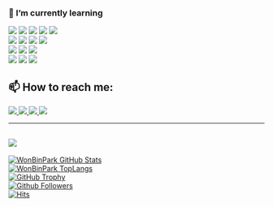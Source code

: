 ### 🌱 I’m currently learning
<span> <img src="https://img.shields.io/badge/Python-3776AB?style=for-the-badge&logo=Python&logoColor=white&style=flat"> </span>
<span> <img src="https://img.shields.io/badge/R-276DC3?style=for-the-badge&logo=R&logoColor=white&style=flat"> </span>
<span> <img src="https://img.shields.io/badge/C%23-512BD5?style=for-the-badge&logo=csharp&logoColor=white&style=flat"> </span>
<span> <img src="https://img.shields.io/badge/.Net-512BD5?style=for-the-badge&logo=dotnet&logoColor=white&style=flat"> </span>
<span> <img src="https://img.shields.io/badge/Git-f05032?style=for-the-badge&logo=git&logoColor=white&style=flat"> </span>
 <br>
<span> <img src="https://img.shields.io/badge/html5-000000?style=for-the-badge&logo=html5&logoColor=e34f26&style=flat"> </span>
<span> <img src="https://img.shields.io/badge/css3-000000?style=for-the-badge&logo=css3&logoColor=1572b6&style=flat"> </span>
<span> <img src="https://img.shields.io/badge/JS-000000?style=for-the-badge&logo=javascript&logoColor=f7df1e&style=flat"> </span>
<span> <img src="https://img.shields.io/badge/React-000000?style=for-the-badge&logo=React&logoColor=61dafb&style=flat"> </span>
 <br>
<span> <img src="https://img.shields.io/badge/Anaconda-000000?style=for-the-badge&logo=anaconda&logoColor=44a833&style=flat"> </span>
<span> <img src="https://img.shields.io/badge/VScode-000000?style=for-the-badge&logo=VisualStudiocode&logoColor=007acc&style=flat"> </span>
<span> <img src="https://img.shields.io/badge/Vim-000000?style=for-the-badge&logo=Vim&logoColor=1ab7ea&style=flat"> </span>
 <br>
 <span> <img src="https://img.shields.io/badge/Blneder-000000?style=for-the-badge&logo=Blender&logoColor=F5792A&style=flat"> </span>
 <span> <img src="https://img.shields.io/badge/Unity-000000?style=for-the-badge&logo=unity&logoColor=white&style=flat"> </span>
 <span> <img src="https://img.shields.io/badge/PremierePro-000000?style=for-the-badge&logo=Adobe%20Premiere%20Pro&logoColor=9999ff&style=flat"> </span>
 <br>

<!-- 기술스텍 아이콘 -->
<!-- https://simpleicons.org/ -->
<!-- <img src="https://img.shields.io/badge/표시할이름-색상?style=for-the-badge&logo=기술스택아이콘&logoColor=white"> -->
<!-- ![alt text](https://github.com/[username]/[reponame]/blob/[branch]/image.jpg?raw=true -->

## 📫 How to reach me:
<!-- SNS Inline Tag -->
<span title="Gmail"> 
<a href="mailto:pwb1128@gmail.com">
<img src="https://img.shields.io/badge/-Gmail-ea4335?style=flat-square&logo=Gmail&logoColor=white" /> 
</a> </span>
<span title="Linkedin"> 
<a href="https://www.linkedin.com/in/wonbin-park-9303571aa/">
 <img src="https://img.shields.io/badge/-LinkedIn-blue?style=flat-square&logo=Linkedin&logoColor=white" /> 
</a> </span>
<span title="FaceBook"> 
<a href="https://www.facebook.com/wonbin.park.902/">
 <img src="https://img.shields.io/badge/-Facebook-1877f2?style=flat-square&logo=facebook&logoColor=white" /> 
</a> </span>
<span title="Twitter"> 
<a href="https://twitter.com/wbpark14/">
 <img src="https://img.shields.io/badge/-Twitter-1da1f2?style=flat-square&logo=twitter&logoColor=white" /> 
</a> </span>

---
## ![](https://img.shields.io/badge/GitHub%20Stats-181717?style=for-the-badge&logo=GitHub&logoColor=≈white&style=flat) 
<!-- GitHub -->
<!-- ![ParkWonBin'백준 티어](https://github-readme-solvedac.hyp3rflow.vercel.app/api/?handle=pwb1128&theme=white) -->
<!-- [![GitHub streak][GitHub_Streak]](https://github.com/ParkWonBin) -->
[![WonBinPark GitHub Stats][GitHub_Stats]](https://github.com/ParkWonBin/)  
[![WonBinPark TopLangs][GitHub_TopLangs]](https://github.com/ParkWonBin/)  
[![GitHub Trophy][GitHub Trophy]](https://github.com/ParkWonBin/)  
[![Github Followers][GitHub_Followers]](https://github.com/ParkWonBin?tab=followers)  
[![Hits][GitHub_Hits]](https://github.com/ParkWonBin)
<!-- https://parkwonbin.github.io/ -->

<!-- GitHub_Links -->
<!-- [GitHub_Streak]:https://github-readme-streak-stats.herokuapp.com/?user=ParkWonBin&theme=dark -->
[GitHub_TopLangs]:https://github-readme-stats.vercel.app/api/top-langs/?username=ParkWonBin&layout=compact&card_width=450&langs_count=6&theme=dark&w&hide=SCSS,Ruby
[GitHub_Stats]:https://github-readme-stats.vercel.app/api?username=ParkWonBin&show_icons=true&theme=dark
[GitHub Trophy]:https://github-profile-trophy.vercel.app/?username=ParkWonBin&theme=chalk&row=2&column=4
[GitHub_Followers]:https://img.shields.io/github/followers/ParkWonBin?color=06d6a0&label=Github%20Followers&style=for-the-badge
[GitHub_Hits]:https://hits.seeyoufarm.com/api/count/incr/badge.svg?url=https%3A%2F%2Fgithub.com%2FParkWonBin

<!-- ICON -->
<!-- [![Gmail Badge][ICON_Gmail]](mailto:pwb1128@gmail.com)
[![Linkedin Badge][ICON_Linkedin]](https://www.linkedin.com/in/wonbin-park-9303571aa/)
[![Facebook Badge][ICON_FaceBook]](https://www.facebook.com/wonbin.park.902/)
[![Twitter Badge][ICON_Twitter]](https://twitter.com/wbpark14/) -->

<!-- ICON_Links -->
<!-- [ICON_Gmail]:https://img.shields.io/badge/-Gmail-d14836?style=flat-square&logo=Gmail&logoColor=white
[ICON_Linkedin]:https://img.shields.io/badge/-LinkedIn-blue?style=flat-square&logo=Linkedin&logoColor=white
[ICON_FaceBook]:https://img.shields.io/badge/-Facebook-1877f2?style=flat-square&logo=facebook&logoColor=white
[ICON_Twitter]:https://img.shields.io/badge/-Twitter-1877f2?style=flat-square&logo=twitter&logoColor=white -->


<!-- 
TopLang|Preview|
|--|--|
|[![WonBinPark TopLangs][TopLangs]][URL_GitBlog]| <br> [![repo1][UiPathStudy]][URL_UIPS] <br> [![repo2][SeoulBike]][URL_BIKE] <br> [![repo3][Sejong]][URL_SEJONG]

[TopLangs]:https://github-readme-stats.vercel.app/api/top-langs/?username=ParkWonBin&langs_count=7&theme=dark
[UiPathStudy]:https://github-readme-stats.vercel.app/api/pin/?username=ParkWonBin&repo=UIPath_study&theme=dark
[SeoulBike]:https://github-readme-stats.vercel.app/api/pin/?username=ParkWonBin&repo=R_Seoul_Bike_DataAnalisys&theme=dark
[Sejong]:https://github-readme-stats.vercel.app/api/pin/?username=ParkWonBin&repo=0_Sejong&theme=dark

[URL_UIPS]:https://github.com/ParkWonBin/UIPath_study
[URL_BIKE]:https://github.com/ParkWonBin/R_Seoul_Bike_DataAnalisys
[URL_SEJONG]:https://github.com/ParkWonBin/0_Sejong 
-->

<!-- 
깃허브 API 관련 
https://github.com/anuraghazra/github-readme-stats

<a href="https://github.com/ParkWonBin/UIPath_study">
  <img align="center" src="https://github-readme-stats.vercel.app/api/pin/?username=ParkWonBin&repo=UIPath_study&theme=dark" />
</a>
-->


<!-- Table Tag Colsapn  -->
<!-- https://stackoverflow.com/questions/23571724/github-markdown-colspan -->
<!-- 깃허브 페이지  -->
<!-- https://zzsza.github.io/development/2020/07/10/make-github-profile-readme/ -->

<!--
**ParkWonBin/parkwonbin** is a ✨ _special_ ✨ repository because its `README.md` (this file) appears on your GitHub profile.

Here are some ideas to get you started:

- 🔭 I’m currently working on ...
- 🌱 I’m currently learning ...
- 👯 I’m looking to collaborate on ...
- 🤔 I’m looking for help with ...
- 💬 Ask me about ...
- 📫 How to reach me: ...
- 😄 Pronouns: ...
- ⚡ Fun fact: ...
-->
